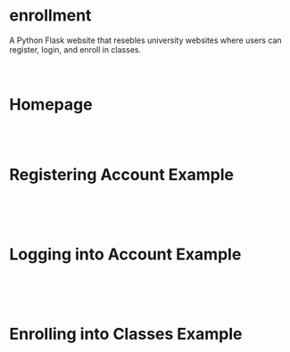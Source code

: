 # enrollment
A Python Flask website that resebles university websites where users can register, login, and enroll in classes.
<br>
<br>
<br>
<h1>Homepage</h1>
<img src=>
<br>
<br>
<br>
<h1>Registering Account Example</h1>
<br>
<br>
<br>
<h1>Logging into Account Example</h1>
<br>
<br>
<br>
<h1>Enrolling into Classes Example</h1>
<br>
<br>
<br>
